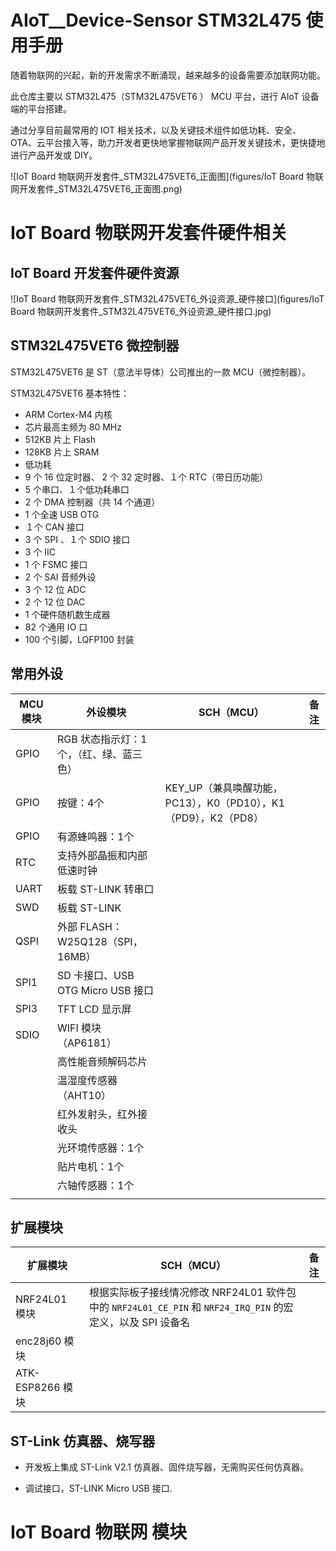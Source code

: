 # AIoT__Device-Sensor STM32L475 使用手册

随着物联网的兴起，新的开发需求不断涌现，越来越多的设备需要添加联网功能。

此仓库主要以 STM32L475（STM32L475VET6 ） MCU 平台，进行 AIoT 设备端的平台搭建。

通过分享目前最常用的 IOT 相关技术，以及关键技术组件如低功耗、安全、OTA、云平台接入等，助力开发者更快地掌握物联网产品开发关键技术，更快捷地进行产品开发或 DIY。

![IoT Board 物联网开发套件_STM32L475VET6_正面图](figures/IoT Board 物联网开发套件_STM32L475VET6_正面图.png)



# IoT Board 物联网开发套件硬件相关



## IoT Board 开发套件硬件资源

![IoT Board 物联网开发套件_STM32L475VET6_外设资源_硬件接口](figures/IoT Board 物联网开发套件_STM32L475VET6_外设资源_硬件接口.jpg)

## STM32L475VET6  微控制器

STM32L475VET6 是 ST（意法半导体）公司推出的一款 MCU（微控制器）。

STM32L475VET6 基本特性：

- ARM Cortex-M4 内核
- 芯片最高主频为 80 MHz
- 512KB 片上 Flash
- 128KB 片上 SRAM
- 低功耗
- 9 个 16 位定时器、 2 个 32 定时器、１个 RTC（带日历功能）
- 5 个串口、１个低功耗串口
- 2 个 DMA 控制器（共 14 个通道）
- 1 个全速 USB OTG
- １个 CAN 接口
- 3 个 SPI 、１个 SDIO 接口
- 3 个 IIC
- 1 个 FSMC 接口
- 2 个 SAI 音频外设
- 3 个 12 位 ADC
- 2 个 12 位 DAC
- 1 个硬件随机数生成器
- 82 个通用 IO 口
- 100 个引脚，LQFP100 封装

## 常用外设

| MCU模块 | 外设模块                                | SCH（MCU）                                                   | 备注 |
| ------- | --------------------------------------- | ------------------------------------------------------------ | ---- |
| GPIO    | RGB 状态指示灯：1个，（红、绿、蓝三色） |                                                              |      |
| GPIO    | 按键：4个                               | KEY_UP（兼具唤醒功能，PC13），K0（PD10），K1（PD9），K2（PD8） |      |
| GPIO    | 有源蜂鸣器：1个                         |                                                              |      |
| RTC     | 支持外部晶振和内部低速时钟              |                                                              |      |
| UART    | 板载 ST-LINK 转串口                     |                                                              |      |
| SWD     | 板载 ST-LINK                            |                                                              |      |
| QSPI    | 外部 FLASH：W25Q128（SPI，16MB）        |                                                              |      |
| SPI1    | SD 卡接口、USB OTG Micro USB 接口       |                                                              |      |
| SPI3    | TFT LCD 显示屏                          |                                                              |      |
| SDIO    | WIFI 模块（AP6181）                     |                                                              |      |
|         | 高性能音频解码芯片                      |                                                              |      |
|         | 温湿度传感器（AHT10）                   |                                                              |      |
|         | 红外发射头，红外接收头                  |                                                              |      |
|         | 光环境传感器：1个                       |                                                              |      |
|         | 贴片电机：1个                           |                                                              |      |
|         | 六轴传感器：1个                         |                                                              |      |
|         |                                         |                                                              |      |



## 扩展模块

| 扩展模块         | SCH（MCU）                                                   | 备注 |
| ---------------- | ------------------------------------------------------------ | ---- |
| NRF24L01 模块    | 根据实际板子接线情况修改 NRF24L01 软件包中的 `NRF24L01_CE_PIN` 和 `NRF24_IRQ_PIN` 的宏定义，以及 SPI 设备名 |      |
| enc28j60 模块    |                                                              |      |
| ATK-ESP8266 模块 |                                                              |      |



## ST-Link 仿真器、烧写器

- 开发板上集成 ST-Link V2.1 仿真器、固件烧写器，无需购买任何仿真器。

- 调试接口，ST-LINK Micro USB 接口.


# IoT Board 物联网 模块

